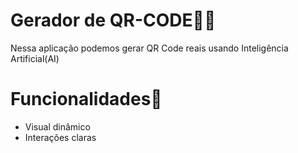 # Gerador de QR-CODE🧙🏻
Nessa aplicação podemos gerar QR Code reais usando Inteligência Artificial(AI)
<br>

# Funcionalidades🤖
- Visual dinâmico 
- Interações claras

